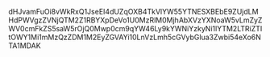 dHJvamFuOi8vWkRxQ1JseEI4dUZqOXB4TkVlYW55YTNESXBEbE9ZUjdLMHdPWVgzZVNjQTM2Z1RBYXpDeVo1U0MzRlM0MjhAbXVzYXNoaW5vLmZyZWV0cmFkZS5saW5rOjQ0Mwp0cm9qYW46Ly9kYWNiYzkyNi1lYTM2LTRiZTItOWY1Mi1mMzQzZDM1M2EyZGVAYi10LnVzLmh5cGVybGlua3Zwbi54eXo6NTA1MDAK
